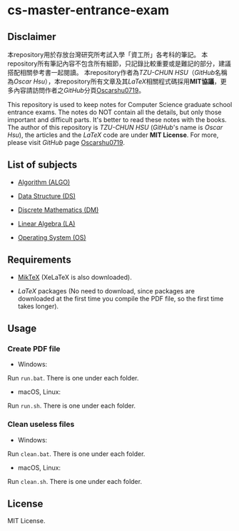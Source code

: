 # cs-master-entrance-exam

## Disclaimer
本repository用於存放台灣研究所考試入學「資工所」各考科的筆記。
本repository所有筆記內容不包含所有細節，只記錄比較重要或是難記的部分，建議搭配相關參考書一起閱讀。
本repository作者為*TZU-CHUN HSU*（*GitHub*名稱為*Oscar Hsu*），本repository所有文章及其*LaTeX*相關程式碼採用**MIT協議**，更多內容請訪問作者之*GitHub*分頁[Oscarshu0719](https://github.com/Oscarshu0719/)。

This repository is used to keep notes for Computer Science graduate school entrance exams. The notes do NOT contain all the details, but only those important and difficult parts. It's better to read these notes with the books. The author of this repository is *TZU-CHUN HSU* (*GitHub*'s name is *Oscar Hsu*), the articles and the *LaTeX* code are under **MIT License**. For more, please visit *GitHub* page [Oscarshu0719](https://github.com/Oscarshu0719/).

## List of subjects

- [Algorithm (ALGO)](https://github.com/Oscarshu0719/cs-master-entrance-exam/tree/master/Algorithm/LaTeX)

- [Data Structure (DS)](https://github.com/Oscarshu0719/cs-master-entrance-exam/tree/master/Data%20Structure/LaTeX)

- [Discrete Mathematics (DM)](https://github.com/Oscarshu0719/cs-master-entrance-exam/tree/master/Discrete%20Mathematics/LaTeX)

- [Linear Algebra (LA)](https://github.com/Oscarshu0719/cs-master-entrance-exam/tree/master/Linear%20Algebra/LaTeX)

- [Operating System (OS)](https://github.com/Oscarshu0719/cs-master-entrance-exam/tree/master/Operating%20System/LaTeX)

## Requirements

- [MikTeX](https://miktex.org/download) (XeLaTeX is also downloaded).

- *LaTeX* packages (No need to download, since packages are downloaded at the first time you compile the PDF file, so the first time takes longer).

## Usage

### Create PDF file

- Windows:

Run `run.bat`. There is one under each folder.

- macOS, Linux:

Run `run.sh`. There is one under each folder.

### Clean useless files

- Windows:

Run `clean.bat`. There is one under each folder.

- macOS, Linux:

Run `clean.sh`. There is one under each folder. 

## License

MIT License.
